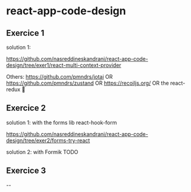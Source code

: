 # react-app-code-design

## Exercice 1

solution 1:  

https://github.com/nasreddineskandrani/react-app-code-design/tree/exer1/react-multi-context-provider

Others: https://github.com/pmndrs/jotai OR https://github.com/pmndrs/zustand OR https://recoiljs.org/ OR the react-redux :slightly_smiling_face:

## Exercice 2

solution 1: with the forms lib react-hook-form

https://github.com/nasreddineskandrani/react-app-code-design/tree/exer2/forms-try-react

solution 2: with Formik
TODO

## Exercice 3

--
